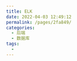 ```yaml
---
title: ELK
date: 2022-04-03 12:49:12
permalink: /pages/2fa849/
categories:
  - 后端
  - 数据库
tags:
  - 
---
```

